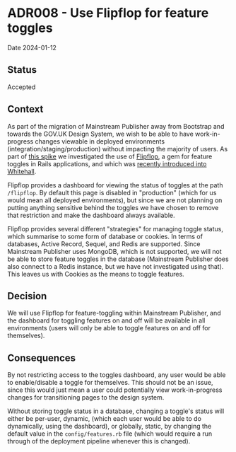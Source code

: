 # ADR008 - Use Flipflop for feature toggles

Date 2024-01-12

## Status
Accepted

## Context
As part of the migration of Mainstream Publisher away from Bootstrap and towards the GOV.UK Design System, we wish to be able to have work-in-progress changes viewable in deployed environments (integration/staging/production) without impacting the majority of users. As part of [this spike](https://trello.com/c/uNr9SzAE/599-spike-learn-about-the-flipflop-library) we investigated the use of [Flipflop](https://github.com/voormedia/flipflop), a gem for feature toggles in Rails applications, and which was [recently introduced into Whitehall](https://github.com/alphagov/whitehall/pull/8446).

Flipflop provides a dashboard for viewing the status of toggles at the path `/flipflop`. By default this page is disabled in "production" (which for us would mean all deployed environments), but since we are not planning on putting anything sensitive behind the toggles we have chosen to remove that restriction and make the dashboard always available.

Flipflop provides several different "strategies" for managing toggle status, which summarise to some form of database or cookies. In terms of databases, Active Record, Sequel, and Redis are supported. Since Mainstream Publisher uses MongoDB, which is not supported, we will not be able to store feature toggles in the database (Mainstream Publisher does also connect to a Redis instance, but we have not investigated using that). This leaves us with Cookies as the means to toggle features.

## Decision
We will use Flipflop for feature-toggling within Mainstream Publisher, and the dashboard for toggling features on and off will be available in all environments (users will only be able to toggle features on and off for themselves).

## Consequences
By not restricting access to the toggles dashboard, any user would be able to enable/disable a toggle for themselves. This should not be an issue, since this would just mean a user could potentially view work-in-progress changes for transitioning pages to the design system.

Without storing toggle status in a database, changing a toggle's status will either be per-user, dynamic, (which each user would be able to do dynamically, using the dashboard), or globally, static, by changing the default value in the `config/features.rb` file (which would require a run through of the deployment pipeline whenever this is changed).
